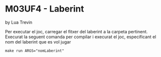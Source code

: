 # M03UF4 -  Laberint
by Lua Trevin

Per executar el joc, carregar el fitxer del laberint a la carpeta pertinent.
Execurat la seguent comanda per compilar i execurat el joc, especificant el nom del laberint que es vol jugar

`make run ARGS="nomLaberint"`
